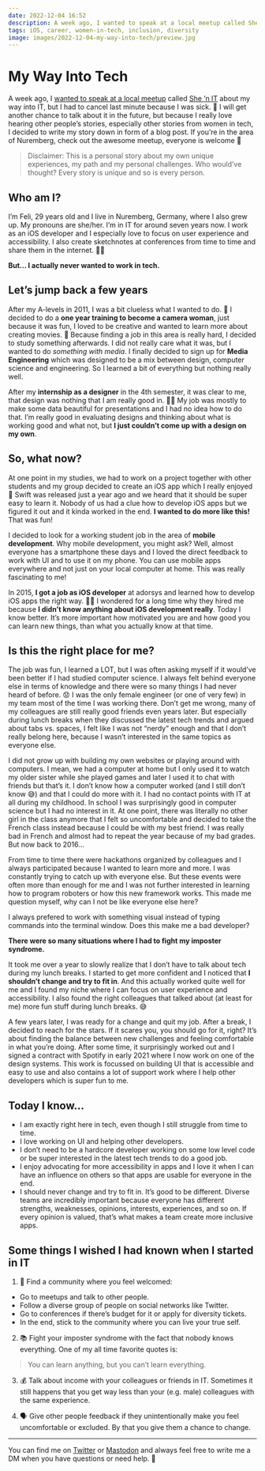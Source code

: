 ```yaml
---
date: 2022-12-04 16:52
description: A week ago, I wanted to speak at a local meetup called She ’n IT about my way into IT, but I had to cancel last minute because I was sick. 🤧 I will get another chance to talk about it in the future, but because I really love hearing other people’s stories, especially other stories from women in tech, I decided to write my story down in form of a blog post.
tags: iOS, career, women-in-tech, inclusion, diversity
image: images/2022-12-04-my-way-into-tech/preview.jpg
---
```

# My Way Into Tech

A week ago, I [wanted to speak at a local meetup](https://twitter.com/felibe444/status/1593587292089847809?s=20&t=7ax0atomYc30Tgb8EWKxkg) called [She ’n IT](https://www.meetup.com/de-DE/she-n-it-nuremberg/) about my way into IT, but I had to cancel last minute because I was sick. 🤧 I will get another chance to talk about it in the future, but because I really love hearing other people’s stories, especially other stories from women in tech, I decided to write my story down in form of a blog post. If you’re in the area of Nuremberg, check out the awesome meetup, everyone is welcome 🧡

> Disclaimer: This is a personal story about my own unique experiences, my path and my personal challenges. Who would’ve thought? Every story is unique and so is every person.

## Who am I?

I’m Feli, 29 years old and I live in Nuremberg, Germany, where I also grew up. My pronouns are she/her. I’m in IT for around seven years now. I work as an iOS developer and I especially love to focus on user experience and accessibility. I also create sketchnotes at conferences from time to time and share them in the internet. 💁‍♀️

**But... I actually never wanted to work in tech.**

## Let’s jump back a few years

After my A-levels in 2011, I was a bit clueless what I wanted to do. 🤔 I decided to do a **one year training to become a camera woman**, just because it was fun, I loved to be creative and wanted to learn more about creating movies. 🎥 Because finding a job in this area is really hard, I decided to study something afterwards. I did not really care what it was, but I wanted to do _something with media_. I finally decided to sign up for **Media Engineering** which was designed to be a mix between design, computer science and engineering. So I learned a bit of everything but nothing really well.

After my **internship as a designer** in the 4th semester, it was clear to me, that design was nothing that I am really good in. 👩‍🎨 My job was mostly to make some data beautiful for presentations and I had no idea how to do that. I’m really good in evaluating designs and thinking about what is working good and what not, but **I just couldn’t come up with a design on my own**.

## So, what now?

At one point in my studies, we had to work on a project together with other students and my group decided to create an iOS app which I really enjoyed 📱 Swift was released just a year ago and we heard that it should be super easy to learn it. Nobody of us had a clue how to develop iOS apps but we figured it out and it kinda worked in the end. **I wanted to do more like this!** That was fun!

I decided to look for a working student job in the area of **mobile development**. Why mobile development, you might ask? Well, almost everyone has a smartphone these days and I loved the direct feedback to work with UI and to use it on my phone. You can use mobile apps everywhere and not just on your local computer at home. This was really fascinating to me!

In 2015, **I got a job as iOS developer** at adorsys and learned how to develop iOS apps the right way. 👩‍💻 I wondered for a long time why they hired me because **I didn’t know anything about iOS development really**. Today I know better. It’s more important how motivated you are and how good you can learn new things, than what you actually know at that time.

## Is this the right place for me?

The job was fun, I learned a LOT, but I was often asking myself if it would’ve been better if I had studied computer science. I always felt behind everyone else in terms of knowledge and there were so many things I had never heard of before. 😟 I was the only female engineer (or one of very few) in my team most of the time I was working there. Don’t get me wrong, many of my colleagues are still really good friends even years later. But especially during lunch breaks when they discussed the latest tech trends and argued about tabs vs. spaces, I felt like I was not “nerdy” enough and that I don’t really belong here, because I wasn’t interested in the same topics as everyone else.

I did not grow up with building my own websites or playing around with computers. I mean, we had a computer at home but I only used it to watch my older sister while she played games and later I used it to chat with friends but that’s it. I don’t know how a computer worked (and I still don’t know 😅) and that I could do more with it. I had no contact points with IT at all during my childhood. In school I was surprisingly good in computer science but I had no interest in it. At one point, there was literally no other girl in the class anymore that I felt so uncomfortable and decided to take the French class instead because I could be with my best friend. I was really bad in French and almost had to repeat the year because of my bad grades. But now back to 2016...

From time to time there were hackathons organized by colleagues and I always participated because I wanted to learn more and more. I was constantly trying to catch up with everyone else. But these events were often more than enough for me and I was not further interested in learning how to program roboters or how this new framework works. This made me question myself, why can I not be like everyone else here?

I always prefered to work with something visual instead of typing commands into the terminal window. Does this make me a bad developer?

**There were so many situations where I had to fight my imposter syndrome.**

It took me over a year to slowly realize that I don’t have to talk about tech during my lunch breaks. I started to get more confident and I noticed that **I shouldn’t change and try to fit in**. And this actually worked quite well for me and I found my niche where I can focus on user experience and accessibility. I also found the right colleagues that talked about (at least for me) more fun stuff during lunch breaks. 😅

A few years later, I was ready for a change and quit my job. After a break, I decided to reach for the stars. If it scares you, you should go for it, right? It’s about finding the balance between new challenges and feeling comfortable in what you’re doing. After some time, it surprisingly worked out and I signed a contract with Spotify in early 2021 where I now work on one of the design systems. This work is focussed on building UI that is accessible and easy to use and also contains a lot of support work where I help other developers which is super fun to me.

## Today I know...

- I am exactly right here in tech, even though I still struggle from time to time.
- I love working on UI and helping other developers.
- I don’t need to be a hardcore developer working on some low level code or be super interested in the latest tech trends to do a good job.
- I enjoy advocating for more accessibility in apps and I love it when I can have an influence on others so that apps are usable for everyone in the end.
- I should never change and try to fit in. It’s good to be different. Diverse teams are incredibly important because everyone has different strengths, weaknesses, opinions, interests, experiences, and so on. If every opinion is valued, that’s what makes a team create more inclusive apps.

## Some things I wished I had known when I started in IT

1. 🤗 Find a community where you feel welcomed:
- Go to meetups and talk to other people.
- Follow a diverse group of people on social networks like Twitter.
- Go to conferences if there’s budget for it or apply for diversity tickets.
- In the end, stick to the community where you can live your true self.

2. 📚 Fight your imposter syndrome with the fact that nobody knows everything. One of my all time favorite quotes is: 

> You can learn anything, but you can’t learn everything.

3. 💰 Talk about income with your colleagues or friends in IT. Sometimes it still happens that you get way less than your (e.g. male) colleagues with the same experience.

4. 🗣️ Give other people feedback if they unintentionally make you feel uncomfortable or excluded. By that you give them a chance to change.

---

You can find me on [Twitter](https://twitter.com/felibe444) or [Mastodon](https://iosdev.space/@feli) and always feel free to write me a DM when you have questions or need help. 🧡
